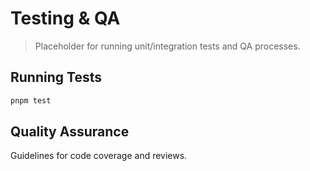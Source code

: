 # Testing & QA

> Placeholder for running unit/integration tests and QA processes.

## Running Tests

```bash
pnpm test
```

## Quality Assurance

Guidelines for code coverage and reviews.

